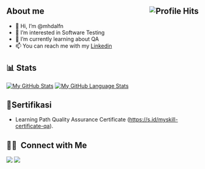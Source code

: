 

## About me  <img align="right" alt="Profile Hits" src="https://komarev.com/ghpvc/?username=mhdalfn&style=flat-square"></h2>

- 👋 Hi, I’m @mhdalfn
- 👀 I’m interested in Software Testing
- :book: I’m currently learning about QA
- 📫 You can reach me with my [Linkedin](https://www.linkedin.com/in/muhammadalfiann/)

## 📊 Stats

[![My GitHub Stats](https://github-readme-stats.vercel.app/api/?username=mhdalfn&count_private=true&theme=tokyonight&showicons=true)]()
[![My GitHub Language Stats](https://github-readme-stats.vercel.app/api/top-langs/?username=mhdalfn&langs_count=5&theme=tokyonight)]()

      
## :page_facing_up:Sertifikasi
- Learning Path Quality Assurance Certificate (https://s.id/myskill-certificate-qa).


## 🤝🏻 &nbsp;Connect with Me

<a href="https://www.linkedin.com/in/muhammadalfiann/"><img src="https://img.shields.io/badge/-LinkedIn-0077B5?style=flat&logo=Linkedin&logoColor=white"/></a>
<a href="mailto:muhammadalfn17@gmail.com"><img src="https://img.shields.io/badge/-GMAIL-D14836?style=flat&logo=Gmail&logoColor=white"/></a>
    

